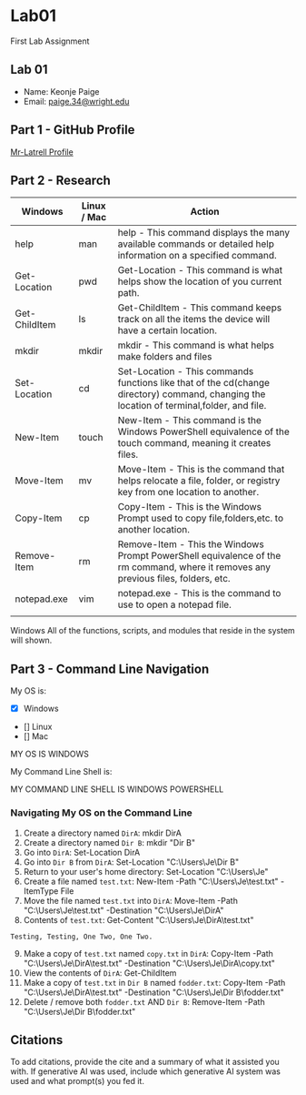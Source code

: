 # Lab01
First Lab Assignment

## Lab 01

- Name: Keonje Paige
- Email: paige.34@wright.edu

## Part 1 - GitHub Profile
[Mr-Latrell Profile](https://github.com/Mr-Latrell)

## Part 2 - Research

| Windows | Linux / Mac | Action |
| ---     | ---         | ---    |
| help    | man         |help - This command displays the many available commands or detailed help information on a specified command.               |
| Get-Location| pwd    |Get-Location - This command is what helps show the location of you current path.|
| Get-ChildItem | ls    |Get-ChildItem - This command keeps track on all the items the device will have a certain location.
|mkdir   | mkdir       |mkdir - This command is what helps make folders and files|
| Set-Location | cd     |Set-Location - This commands functions like that of the cd(change directory) command, changing the location of terminal,folder, and file.        |
| New-Item | touch      |New-Item - This command is the Windows PowerShell equivalence of the touch command, meaning it creates files. |
| Move-Item | mv        |Move-Item - This is the command that helps relocate a file, folder, or registry key from one location to another.|
| Copy-Item | cp        |Copy-Item - This is the Windows Prompt used to copy file,folders,etc. to another location.|
| Remove-Item | rm      |Remove-Item - This the Windows Prompt PowerShell equivalence of the rm command, where it removes any previous files, folders, etc.        |
| notepad.exe | vim     |notepad.exe - This is the command to use to open a notepad file.
        |

Windows
All of the functions, scripts, and modules that reside in the system will shown.


## Part 3 - Command Line Navigation

My OS is:
- [x] Windows
- [] Linux
- [] Mac

MY OS IS WINDOWS

My Command Line Shell is: 

MY COMMAND LINE SHELL IS WINDOWS POWERSHELL


### Navigating My OS on the Command Line

1. Create a directory named `DirA`:
mkdir DirA
2. Create a directory named `Dir B`:
mkdir "Dir B"
3. Go into `DirA`:
Set-Location DirA
4. Go into `Dir B` from `DirA`:
Set-Location "C:\Users\Je\Dir B"
5. Return to your user's home directory:
Set-Location "C:\Users\Je"
6. Create a file named `test.txt`:
 New-Item -Path "C:\Users\Je\test.txt" -ItemType File
7. Move the file named `test.txt` into `DirA`:
Move-Item -Path "C:\Users\Je\test.txt" -Destination "C:\Users\Je\DirA"
8. Contents of `test.txt`:
Get-Content "C:\Users\Je\DirA\test.txt"
```
Testing, Testing, One Two, One Two.
```
9. Make a copy of `test.txt` named `copy.txt` in `DirA`:
Copy-Item -Path "C:\Users\Je\DirA\test.txt" -Destination "C:\Users\Je\DirA\copy.txt"
10. View the contents of `DirA`: 
Get-ChildItem
11. Make a copy of `test.txt` in `Dir B` named `fodder.txt`:
Copy-Item -Path "C:\Users\Je\DirA\test.txt" -Destination "C:\Users\Je\Dir B\fodder.txt"
12. Delete / remove both `fodder.txt` AND `Dir B`:
Remove-Item -Path "C:\Users\Je\Dir B\fodder.txt"

## Citations

To add citations, provide the cite and a summary of what it assisted you with.  If generative AI was used, include which generative AI system was used and what prompt(s) you fed it.



